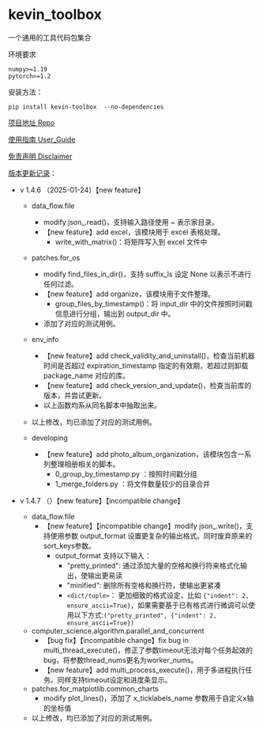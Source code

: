 # kevin_toolbox

一个通用的工具代码包集合



环境要求

```shell
numpy>=1.19
pytorch>=1.2
```

安装方法：

```shell
pip install kevin-toolbox  --no-dependencies
```



[项目地址 Repo](https://github.com/cantbeblank96/kevin_toolbox)

[使用指南 User_Guide](./notes/User_Guide.md)

[免责声明 Disclaimer](./notes/Disclaimer.md)

[版本更新记录](./notes/Release_Record.md)：

- v 1.4.6 （2025-01-24）【new feature】

  - data_flow.file
    - modify json_.read()，支持输入路径使用 ~ 表示家目录。
    - 【new feature】add excel，该模块用于 excel 表格处理。
      - write_with_matrix()：将矩阵写入到 excel 文件中

  - patches.for_os
    - modify find_files_in_dir()，支持 suffix_ls 设定 None 以表示不进行任何过滤。
    - 【new feature】add organize，该模块用于文件整理。
      - group_files_by_timestamp()：将 input_dir 中的文件按照时间戳信息进行分组，输出到 output_dir 中。
    - 添加了对应的测试用例。
  - env_info
    - 【new feature】add check_validity_and_uninstall()，检查当前机器时间是否超过 expiration_timestamp 指定的有效期，若超过则卸载 package_name 对应的库。
    - 【new feature】add check_version_and_update()，检查当前库的版本，并尝试更新。
    - 以上函数均系从同名脚本中抽取出来。
  - 以上修改，均已添加了对应的测试用例。
  - developing
    - 【new feature】add photo_album_organization，该模块包含一系列整理相册相关的脚本。
      -  0_group_by_timestamp.py ：按照时间戳分组
      -  1_merge_folders.py ：将文件数量较少的目录合并
- v 1.4.7 （）【new feature】【incompatible change】

  - data_flow.file
    - 【new feature】【incompatible change】modify json_.write()，支持使用参数 output_format 设置更复杂的输出格式。同时废弃原来的sort_keys参数。
      - output_format 支持以下输入：
        - "pretty_printed":     通过添加大量的空格和换行符来格式化输出，使输出更易读
        - "minified":           删除所有空格和换行符，使输出更紧凑
        - `<dict/tuple>`：     更加细致的格式设定，比如 `{"indent": 2, ensure_ascii=True}`，如果需要基于已有格式进行微调可以使用以下方式:`("pretty_printed", {"indent": 2, ensure_ascii=True})`
  - computer_science.algorithm.parallel_and_concurrent
    - 【bug fix】【incompatible change】fix bug in multi_thread_execute()，修正了参数timeout无法对每个任务起效的bug，将参数thread_nums更名为worker_nums。
    - 【new feature】add multi_process_execute()，用于多进程执行任务。同样支持timeout设定和进度条显示。
  - patches.for_matplotlib.common_charts
    - modify plot_lines()，添加了 x_ticklabels_name 参数用于自定义x轴的坐标值
  - 以上修改，均已添加了对应的测试用例。

